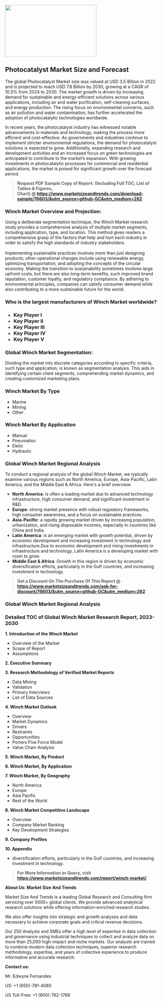 <p><img class="alignnone size-medium wp-image-20088" src="https://ffe5etoiles.com/wp-content/uploads/2024/12/MST1-300x171.png" alt="" width="300" height="171" /></p><h2>Photocatalyst Market Size and Forecast</h2><p>The global Photocatalyst Market size was valued at USD 3.5 Billion in 2022 and is projected to reach USD 7.8 Billion by 2030, growing at a CAGR of 10.5% from 2024 to 2030. The market growth is driven by increasing demand for sustainable and energy-efficient solutions across various applications, including air and water purification, self-cleaning surfaces, and energy production. The rising focus on environmental concerns, such as air pollution and water contamination, has further accelerated the adoption of photocatalytic technologies worldwide.</p><p>In recent years, the photocatalyst industry has witnessed notable advancements in materials and technology, making the process more efficient and cost-effective. As governments and industries continue to implement stricter environmental regulations, the demand for photocatalyst solutions is expected to grow. Additionally, expanding research and development activities and an increased focus on green technologies are anticipated to contribute to the market’s expansion. With growing investments in photocatalytic processes for commercial and residential applications, the market is poised for significant growth over the forecast period.</p></p><blockquote id="" class=""><strong>Request PDF Sample Copy of Report: (Including Full TOC, List of Tables &amp; Figures, Chart)&nbsp;@&nbsp;<strong><a href="https://www.marketsizeandtrends.com/download-sample/76603/&utm_source=github-GC&utm_medium=262" target="_blank">https://www.marketsizeandtrends.com/download-sample/76603/&utm_source=github-GC&utm_medium=262</a></strong></strong></blockquote><h3 id="" class="">Winch Market&nbsp;Overview and Projection:</h3><p id="" class="">Using a deliberate segmentation technique, the Winch Market research study provides a comprehensive analysis of multiple market segments, including application, type, and location. This method gives readers a comprehensive grasp of the factors that help and hurt each industry in order to satisfy the high standards of industry stakeholders. <br /> <br />Implementing sustainable practices involves more than just designing products; other operational changes include using renewable energy, optimizing transportation, and adopting the concepts of the circular economy. Making the transition to sustainability sometimes involves large upfront costs, but there are also long-term benefits, such improved brand reputation, customer loyalty, and regulatory compliance. By adhering to environmental principles, companies can satisfy consumer demand while also contributing to a more sustainable future for the world.</p><h3 id="" class="">Who is the largest manufacturers of&nbsp;Winch Market worldwide?</h3><h3 class=""><p><ul><li>Key Player I </li><li> Key Player II </li><li> Key Player III </li><li> Key Player IV </li><li> Key Player V</li></ul></p></h3><h3 id="" class="">Global&nbsp;Winch Market Segmentation:</h3><p id="" class="">Dividing the market into discrete categories according to specific criteria, such type and application, is known as segmentation analysis. This aids in identifying certain client segments, comprehending market dynamics, and creating customized marketing plans.</p><h3 id="" class="">Winch Market&nbsp;By Type</h3><p><p><ul><li>Marine </li><li> Mining </li><li> Other</p></li></ul></p></p><h3 id="" class="">Winch Market&nbsp;By Application</h3><p class=""><p><ul><li>Manual </li><li> Pneumatioc </li><li> Eletic </li><li> Hydraulic</li></ul></p></p><h3 id="" class="">Global Winch Market Regional Analysis</h3><p id="" class="">To conduct a regional analysis of the global Winch Market, we typically examine various regions such as North America, Europe, Asia-Pacific, Latin America, and the Middle East &amp; Africa. Here's a brief overview:</p><ul><li><strong>North America</strong>: is often a leading market due to advanced technology infrastructure, high consumer demand, and significant investment in R&amp;D.</li><li><strong>Europe</strong>: strong market presence with robust regulatory frameworks, high consumer awareness, and a focus on sustainable practices.</li><li><strong>Asia-Pacific</strong>: a rapidly growing market driven by increasing population, urbanization, and rising disposable incomes, especially in countries like China and India.</li><li><strong>Latin America</strong>: is an emerging market with growth potential, driven by economic development and increasing investment in technology and infrastructure.Due to economic development and rising investments in infrastructure and technology, Latin America is a developing market with room to grow.</li><li><strong>Middle East &amp; Africa</strong>: Growth in this region is driven by economic diversification efforts, particularly in the Gulf countries, and increasing investment in technology.</li></ul><blockquote id="" class=""><strong>Get a Discount On The Purchase Of This Report @ <strong><a href="https://www.marketsizeandtrends.com/ask-for-discount/76603/&utm_source=github-GC&utm_medium=262" target="_blank">https://www.marketsizeandtrends.com/ask-for-discount/76603/&utm_source=github-GC&utm_medium=262</a></strong></strong></blockquote><h3 id="" class="">Global Winch Market Regional Analysis</h3><h3 id="" class="">Detailed TOC of Global Winch Market Research Report, 2023-2030</h3><p id="" class=""><strong>1. Introduction of the Winch Market</strong></p><ul><li>Overview of the Market</li><li>Scope of Report</li><li>Assumptions</li></ul><p id="" class=""><strong>2. Executive Summary</strong></p><p id="" class=""><strong>3. Research Methodology of Verified Market Reports</strong></p><ul><li>Data Mining</li><li>Validation</li><li>Primary Interviews</li><li>List of Data Sources</li></ul><p id="" class=""><strong>4. Winch Market Outlook</strong></p><ul><li>Overview</li><li>Market Dynamics</li><li>Drivers</li><li>Restraints</li><li>Opportunities</li><li>Porters Five Force Model</li><li>Value Chain Analysis</li></ul><p id="" class=""><strong>5. Winch Market, By Product</strong></p><p id="" class=""><strong>6. Winch Market, By Application</strong></p><p id="" class=""><strong>7. Winch Market, By Geography</strong></p><ul><li>North America</li><li>Europe</li><li>Asia Pacific</li><li>Rest of the World</li></ul><p id="" class=""><strong>8. Winch Market Competitive Landscape</strong></p><ul><li>Overview</li><li>Company Market Ranking</li><li>Key Development Strategies</li></ul><p id="" class=""><strong>9. Company Profiles</strong></p><p id="" class=""><strong>10. Appendix</strong></p><ul><li>diversification efforts, particularly in the Gulf countries, and increasing investment in technology.</li></ul><blockquote id="" class=""><strong>For More Information or Query, visit <strong><strong><a href="https://www.marketsizeandtrends.com/report/winch-market/" target="_blank">https://www.marketsizeandtrends.com/report/winch-market/</a></strong></strong></strong></blockquote><p id="" class=""><strong>About Us: Market Size And Trends</strong></p><p id="" class="">Market Size And Trends is a leading Global Research and Consulting firm servicing over 5000+ global clients. We provide advanced analytical research solutions while offering information-enriched research studies.</p><p id="" class="">We also offer insights into strategic and growth analyses and data necessary to achieve corporate goals and critical revenue decisions.</p><p id="" class="">Our 250 Analysts and SMEs offer a high level of expertise in data collection and governance using industrial techniques to collect and analyze data on more than 25,000 high-impact and niche markets. Our analysts are trained to combine modern data collection techniques, superior research methodology, expertise, and years of collective experience to produce informative and accurate research.</p><p id="" class=""><strong>Contact us:</strong></p><p id="" class="">Mr. Edwyne Fernandes</p><p id="" class="">US: +1 (650)-781-4080</p><p id="" class="">US Toll-Free: +1 (800)-782-1768</p>
